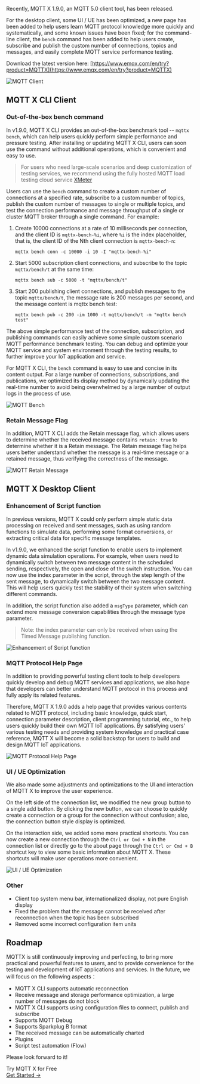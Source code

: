 Recently, MQTT X 1.9.0, an MQTT 5.0 client tool, has been released.

For the desktop client, some UI / UE has been optimized, a new page has been added to help users learn MQTT protocol knowledge more quickly and systematically, and some known issues have been fixed; for the command-line client, the `bench` command has been added to help users create, subscribe and publish the custom number of connections, topics and messages, and easily complete MQTT service performance testing.

Download the latest version here: [https://www.emqx.com/en/try?product=MQTTX](https://www.emqx.com/en/try?product=MQTTX) 

![MQTT Client](https://assets.emqx.com/images/cc8af08d253160ad08fe29999c92160c.png)


## MQTT X CLI Client

### Out-of-the-box bench command

In v1.9.0, MQTT X CLI provides an out-of-the-box benchmark tool -- `mqttx bench`, which can help users quickly perform simple performance and pressure testing. After installing or updating MQTT X CLI, users can soon use the command without additional operations, which is convenient and easy to use.

> For users who need large-scale scenarios and deep customization of testing services, we recommend using the fully hosted MQTT load testing cloud service [XMeter](https://www.emqx.com/en/products/xmeter)

Users can use the `bench` command to create a custom number of connections at a specified rate, subscribe to a custom number of topics, publish the custom number of messages to single or multiple topics, and test the connection performance and message throughput of a single or cluster MQTT broker through a single command. For example:

1. Create 10000 connections at a rate of 10 milliseconds per connection, and the client ID is `mqttx-bench-%i`, where `%i` is the index placeholder, that is, the client ID of the Nth client connection is `mqttx-bench-n`:

   ```
   mqttx bench conn -c 10000 -i 10 -I "mqttx-bench-%i"
   ```

2. Start 5000 subscription client connections, and subscribe to the topic `mqttx/bench/t` at the same time:

   ```
   mqttx bench sub -c 5000 -t "mqttx/bench/t"
   ```

3. Start 200 publishing client connections, and publish messages to the topic `mqttx/bench/t`, the message rate is 200 messages per second, and the message content is mqttx bench test:

   ```
   mqttx bench pub -c 200 -im 1000 -t mqttx/bench/t -m "mqttx bench test"
   ```

The above simple performance test of the connection, subscription, and publishing commands can easily achieve some simple custom scenario MQTT performance benchmark testing. You can debug and optimize your MQTT service and system environment through the testing results, to further improve your IoT application and service.

For MQTT X CLI, the `bench` command is easy to use and concise in its content output. For a large number of connections, subscriptions, and publications, we optimized its display method by dynamically updating the real-time number to avoid being overwhelmed by a large number of output logs in the process of use.

![MQTT Bench](https://assets.emqx.com/images/6d942b32742bf859ef66a93abb216860.png)

### Retain Message Flag

In addition, MQTT X CLI adds the Retain message flag, which allows users to determine whether the received message contains `retain: true` to determine whether it is a Retain message. The Retain message flag helps users better understand whether the message is a real-time message or a retained message, thus verifying the correctness of the message.

![MQTT Retain Message](https://assets.emqx.com/images/4e5635e47b07ccbaab54eb1f9195dda0.png)


## MQTT X Desktop Client

### Enhancement of Script function

In previous versions, MQTT X could only perform simple static data processing on received and sent messages, such as using random functions to simulate data, performing some format conversions, or extracting critical data for specific message templates.

In v1.9.0, we enhanced the script function to enable users to implement dynamic data simulation operations. For example, when users need to dynamically switch between two message content in the scheduled sending, respectively, the open and close of the switch instruction. You can now use the index parameter in the script, through the step length of the sent message, to dynamically switch between the two message content. This will help users quickly test the stability of their system when switching different commands.

In addition, the script function also added a `msgType` parameter, which can extend more message conversion capabilities through the message type parameter.

> Note: the index parameter can only be received when using the Timed Message publishing function.

![Enhancement of Script function](https://assets.emqx.com/images/23716622e8e7fec28f0ebd4a98a14b68.png)

### MQTT Protocol Help Page

In addition to providing powerful testing client tools to help developers quickly develop and debug MQTT services and applications, we also hope that developers can better understand MQTT protocol in this process and fully apply its related features.

Therefore, MQTT X 1.9.0 adds a help page that provides various contents related to MQTT protocol, including basic knowledge, quick start, connection parameter description, client programming tutorial, etc., to help users quickly build their own MQTT IoT applications. By satisfying users' various testing needs and providing system knowledge and practical case reference, MQTT X will become a solid backstop for users to build and design MQTT IoT applications.

![MQTT Protocol Help Page](https://assets.emqx.com/images/f48ce43f7561ee6908d4f53ae3a56e7d.png)

### UI / UE Optimization

We also made some adjustments and optimizations to the UI and interaction of MQTT X to improve the user experience.

On the left side of the connection list, we modified the new group button to a single add button. By clicking the new button, we can choose to quickly create a connection or a group for the connection without confusion; also, the connection button style display is optimized.

On the interaction side, we added some more practical shortcuts. You can now create a new connection through the `Ctrl or Cmd + N` in the connection list or directly go to the about page through the `Ctrl or Cmd + B` shortcut key to view some basic information about MQTT X. These shortcuts will make user operations more convenient.

![UI / UE Optimization](https://assets.emqx.com/images/d8f92bbb3d393069338d09f1632cc5b7.png)

### Other

- Client top system menu bar, internationalized display, not pure English display
- Fixed the problem that the message cannot be received after reconnection when the topic has been subscribed
- Removed some incorrect configuration item units

## Roadmap

MQTTX is still continuously improving and perfecting, to bring more practical and powerful features to users, and to provide convenience for the testing and development of IoT applications and services. In the future, we will focus on the following aspects：

- MQTT X CLI supports automatic reconnection
- Receive message and storage performance optimization, a large number of messages do not block
- MQTT X CLI supports using configuration files to connect, publish and subscribe
- Supports MQTT Debug
- Supports Sparkplug B format
- The received message can be automatically charted
- Plugins
- Script test automation (Flow)

Please look forward to it!



<section class="promotion">
    <div>
        Try MQTT X for Free
    </div>
    <a href="https://www.emqx.com/en/try?product=MQTTX" class="button is-gradient px-5">Get Started →</a>
</section>

